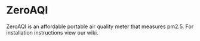 # ZeroAQI

ZeroAQI is an affordable portable air quality meter that measures pm2.5.  For installation instructions view our wiki.

